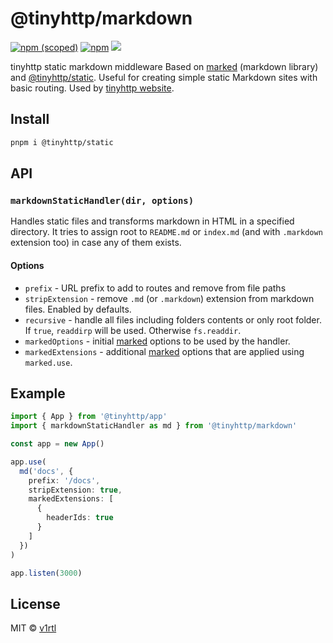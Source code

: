 # @tinyhttp/markdown

[![npm (scoped)](https://img.shields.io/npm/v/@tinyhttp/markdown?style=flat-square)](npmjs.com/package/@tinyhttp/markdown) [![npm](https://img.shields.io/npm/dt/@tinyhttp/markdown?style=flat-square)](npmjs.com/package/@tinyhttp/markdown) [![](https://img.shields.io/badge/website-visit-hotpink?style=flat-square)](https://tinyhttp.v1rtl.site/mw/markdown)

tinyhttp static markdown middleware Based on [marked](https://github.com/markedjs/marked) (markdown library) and [@tinyhttp/static](https://tinyhttp.v1rtl.site/mw/static). Useful for creating simple static Markdown sites with basic routing. Used by [tinyhttp website](https://tinyhttp.v1rtl.site).

## Install

```sh
pnpm i @tinyhttp/static
```

## API

### `markdownStaticHandler(dir, options)`

Handles static files and transforms markdown in HTML in a specified directory. It tries to assign root to `README.md` or `index.md` (and with `.markdown` extension too) in case any of them exists.

#### Options

- `prefix` - URL prefix to add to routes and remove from file paths
- `stripExtension` - remove `.md` (or `.markdown`) extension from markdown files. Enabled by defaults.
- `recursive` - handle all files including folders contents or only root folder. If `true`, `readdirp` will be used. Otherwise `fs.readdir`.
- `markedOptions` - initial [marked](https://github.com/markedjs/marked) options to be used by the handler.
- `markedExtensions` - additional [marked](https://github.com/markedjs/marked) options that are applied using `marked.use`.

## Example

```ts
import { App } from '@tinyhttp/app'
import { markdownStaticHandler as md } from '@tinyhttp/markdown'

const app = new App()

app.use(
  md('docs', {
    prefix: '/docs',
    stripExtension: true,
    markedExtensions: [
      {
        headerIds: true
      }
    ]
  })
)

app.listen(3000)
```

## License

MIT © [v1rtl](https://v1rtl.site)
